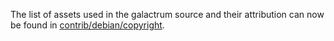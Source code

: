 The list of assets used in the galactrum source and their attribution can now be found in [contrib/debian/copyright](../contrib/debian/copyright).
